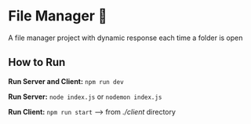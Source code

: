 # File Manager 📂

A file manager project with dynamic response each time a folder is open 

## How to Run

**Run Server and Client:** `npm run dev `

**Run Server:** `node index.js` or `nodemon index.js`

**Run Client:** `npm run start`  --> from *./client* directory  

